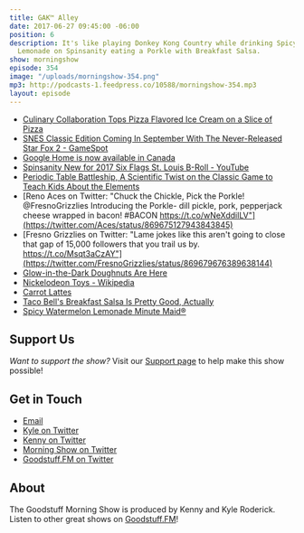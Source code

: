 ```yaml
---
title: GAK™ Alley
date: 2017-06-27 09:45:00 -06:00
position: 6
description: It's like playing Donkey Kong Country while drinking Spicy Watermelon
  Lemonade on Spinsanity eating a Porkle with Breakfast Salsa.
show: morningshow
episode: 354
image: "/uploads/morningshow-354.png"
mp3: http://podcasts-1.feedpress.co/10588/morningshow-354.mp3
layout: episode
---
```


* [Culinary Collaboration Tops Pizza Flavored Ice Cream on a Slice of Pizza](http://mymodernmet.com/pizza-flavored-ice-cream-little-babys/)
* [SNES Classic Edition Coming In September With The Never-Released Star Fox 2 - GameSpot](https://www.gamespot.com/articles/snes-classic-edition-coming-in-september-with-the-/1100-6451185/)
* [Google Home is now available in Canada](http://www.androidauthority.com/google-home-now-available-canada-782797/)
* [Spinsanity New for 2017 Six Flags St. Louis B-Roll - YouTube](https://www.youtube.com/watch?v=pupICEssxcg)
* [Periodic Table Battleship, A Scientific Twist on the Classic Game to Teach Kids About the Elements](https://laughingsquid.com/periodic-table-battleship/)
* [Reno Aces on Twitter: "Chuck the Chickle, Pick the Porkle! @FresnoGrizzlies Introducing the Porkle- dill pickle, pork, pepperjack cheese wrapped in bacon! #BACON https://t.co/wNeXddilLV"](https://twitter.com/Aces/status/869675127943843845)
* [Fresno Grizzlies on Twitter: "Lame jokes like this aren't going to close that gap of 15,000 followers that you trail us by. https://t.co/Msqt3aCzAY"](https://twitter.com/FresnoGrizzlies/status/869679676389638144)
* [Glow-in-the-Dark Doughnuts Are Here](http://www.extracrispy.com/food/3029/glow-in-the-dark-doughnuts-are-here)
* [Nickelodeon Toys - Wikipedia](https://en.wikipedia.org/wiki/Nickelodeon_Toys#Gak)
* [Carrot Lattes](https://www.popsugar.com/food/Carrot-Lattes-43607390)
* [Taco Bell's Breakfast Salsa Is Pretty Good, Actually](http://www.extracrispy.com/food/3000/taco-bells-breakfast-salsa-is-pretty-good-actually?xi)
* [Spicy Watermelon Lemonade Minute Maid®](http://www.minutemaid.com/products/lemonade/spicy-watermelon-lemonade/)

## Support Us
*Want to support the show?* Visit our [Support page](https://goodstuff.fm/support) to help make this show possible!

## Get in Touch
* [Email](mailto:kyle@goodstuff.fm)
* [Kyle on Twitter](http://twitter.com/dogburps)
* [Kenny on Twitter](http://twitter.com/kennyaroderick)
* [Morning Show on Twitter](http://twitter.com/morningshowam)
* [Goodstuff.FM on Twitter](http://twitter.com/goodstufffm)

## About
The Goodstuff Morning Show is produced by Kenny and Kyle Roderick. Listen to other great shows on [Goodstuff.FM](http://goodstuff.fm/shows)!